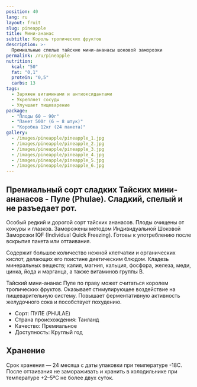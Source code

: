 ```yaml
---
position: 40
lang: ru
layout: fruit
slug: pineapple
title: Мини-ананас
subtitle: Король тропических фруктов
description: >-
  Премиальные спелые тайские мини-ананасы шоковой заморозки
permalink: /ru/pineapple
nutrition:
  kcal: "50"
  fat: "0,1"
  protein: "0,5"
  carbs: 13
tags:
  - Заряжен витаминами и антиоксидантами
  - Укрепляет сосуды
  - Улучшает пищеварение
package:
  - "Плоды 60 — 90г"
  - "Пакет 500г (6 — 8 штук)"
  - "Коробка 12кг (24 пакета)"
gallery:
  - /images/pineapple/pineapple_1.jpg
  - /images/pineapple/pineapple_2.jpg
  - /images/pineapple/pineapple_3.jpg
  - /images/pineapple/pineapple_4.jpg
  - /images/pineapple/pineapple_5.jpg
  - /images/pineapple/pineapple_6.jpg
---
```


## Премиальный сорт сладких Тайских мини-ананасов - Пуле (Phulae). Сладкий, спелый и не разъедает рот.

Особый редкий и дорогой сорт тайских ананасов. Плоды очищены от кожуры и глазков.
Заморожены методом Индивидуальной Шоковой Заморозки IQF (Individual Quick
Freezing). Готовы к употреблению после вскрытия пакета или оттаивания.

Содержит большое количество нежной клетчатки и органических кислот, делающих
его поистине диетическим блюдом. Кладезь минеральных веществ; калия, магния,
кальция, фосфора, железа, меди, цинка, йода и марганца, а также витаминов
группы В.

Тайский мини-ананас Пуле по праву может считаться королем тропических фруктов.
Оказывает стимулирующее воздействие на пищеварительную систему.
Повышает ферментативную активность желудочного сока и пособствует похудению.

* Сорт: ПУЛЕ (PHULAE)
* Страна происхождения: Таиланд
* Качество: Премиальное
* Доступность: Круглый год

## Хранение

Срок хранения — 24 месяца с даты упаковки при температуре -18С. После
оттаивания не замораживать и хранить в холодильнике при температуре +2–5ªС не
более двух суток.

